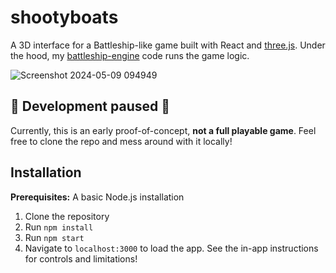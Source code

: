 # shootyboats
A 3D interface for a Battleship-like game built with React and [three.js](https://threejs.org/). Under the hood, my [battleship-engine](https://github.com/itspladd/battleship-engine) code runs the game logic.

![Screenshot 2024-05-09 094949](https://github.com/itspladd/shootyboats/assets/11984732/c403ea90-4a33-48b7-96e4-18009452f916)

## 🚧 Development paused 🚧

Currently, this is an early proof-of-concept, **not a full playable game**. Feel free to clone the repo and mess around with it locally!

## Installation

**Prerequisites:** A basic Node.js installation

1. Clone the repository
2. Run `npm install`
3. Run `npm start`
4. Navigate to `localhost:3000` to load the app. See the in-app instructions for controls and limitations!
